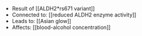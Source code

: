 - Result of [[ALDH2*rs671 variant]]  
- Connected to: [[reduced ALDH2 enzyme activity]]  
- Leads to: [[Asian glow]]  
- Affects: [[blood-alcohol concentration]]